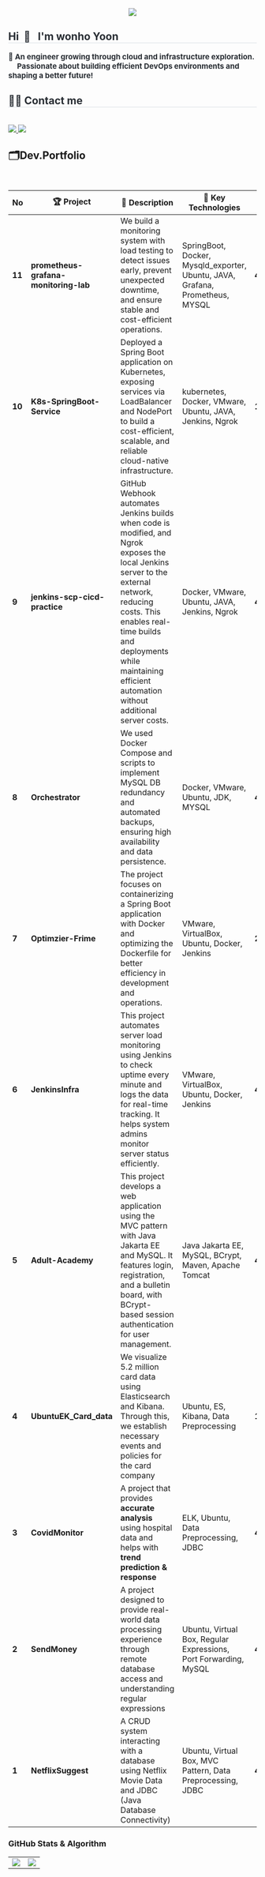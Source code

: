 <div align="center">
    <img src="https://capsule-render.vercel.app/api?type=transparent&color=0:ca1616,100:d42525&height=240&text=Yoon's%20Github&animation=&fontColor=859ccc&fontSize=70" />
</div>

<div style="text-align: left;"> 
    <h2 style="border-bottom: 1px solid #d8dee4; color: #282d33;"> Hi &nbsp;🙌 &nbsp; I'm wonho Yoon </h2>  
    <div style="font-weight: 700; font-size: 15px; text-align: left; color: #282d33;"> 
        🚀 An engineer growing through cloud and infrastructure exploration. <br>
      &nbsp; &nbsp;&nbsp; Passionate about building efficient DevOps environments and shaping a better future! 
    </div> 
</div>


<div style="text-align: left;">
    <h2 style="border-bottom: 1px solid #d8dee4; color: #282d33;"> 🧑‍💻 Contact me </h2> <br> 
    <div style="text-align: left;"> 
        <a href="mailto:infrontof111@naver.com"> 
            <img src="https://img.shields.io/badge/Gmail-EA4335?style=flat-square&logo=Gmail&logoColor=white"> 
        </a>
        <a href="https://velog.io/@unoyoon_12/posts"> 
            <img src="https://img.shields.io/badge/Velog-20C997?style=flat-square&logo=Velog&logoColor=white"> 
        </a>
    </div>  
</div>


## 🗂️Dev.Portfolio
<br>

| No  | 🏆 Project          | 📌 Description                                                                 | 🔧 Key Technologies                                 | 👩‍👩‍👧‍👦 Team    | 🔗 Link                                                         | 📅 Date       |
|-----|---------------------|------------------------------------------------------------------------------|----------------------------------------------------|-------------------|----------------------------------------------------------------|---------------|
| **11** | **prometheus-grafana-monitoring-lab** | We build a monitoring system with load testing to detect issues early, prevent unexpected downtime, and ensure stable and cost-efficient operations. | SpringBoot, Docker, Mysqld_exporter, Ubuntu, JAVA, Grafana, Prometheus, MYSQL | **4member** | 🔗 [GitHub Link](https://github.com/UnoYoon/prometheus-grafana-monitoring-lab) | 📅 **2025.04.04** |
| **10** | **K8s-SpringBoot-Service** | Deployed a Spring Boot application on Kubernetes, exposing services via LoadBalancer and NodePort to build a cost-efficient, scalable, and reliable cloud-native infrastructure. | kubernetes, Docker, VMware, Ubuntu, JAVA, Jenkins, Ngrok | **1member** | 🔗 [GitHub Link](https://github.com/UnoYoon/K8s-SpringBoot-Service) | 📅 **2025.03.28** |
| **9** | **jenkins-scp-cicd-practice** | GitHub Webhook automates Jenkins builds when code is modified, and Ngrok exposes the local Jenkins server to the external network, reducing costs. This enables real-time builds and deployments while maintaining efficient automation without additional server costs. | Docker, VMware, Ubuntu, JAVA, Jenkins, Ngrok | **4member**   | 🔗 [GitHub Link](https://github.com/UnoYoon/jenkins-scp-cicd-practice) | 📅 **2025.03.27** |
| **8** | **Orchestrator** | We used Docker Compose and scripts to implement MySQL DB redundancy and automated backups, ensuring high availability and data persistence. | Docker, VMware, Ubuntu, JDK, MYSQL | **4member**   | 🔗 [GitHub Link](https://github.com/Jenkins-infra-linux/Orchestrator) | 📅 **2025.03.21** |
| **7** | **Optimzier-Frime** | The project focuses on containerizing a Spring Boot application with Docker and optimizing the Dockerfile for better efficiency in development and operations. | VMware, VirtualBox, Ubuntu, Docker, Jenkins | **2member**   | 🔗 [GitHub Link](https://github.com/UnoYoon/Optimzier-Frime) | 📅 **2025.03.19** |
| **6** | **JenkinsInfra** | This project automates server load monitoring using Jenkins to check uptime every minute and logs the data for real-time tracking. It helps system admins monitor server status efficiently. | VMware, VirtualBox, Ubuntu, Docker, Jenkins | **4member**   | 🔗 [GitHub Link](https://github.com/Jenkins-infra-linux/JenkinsInfra?tab=readme-ov-file) | 📅 **2025.03.17** |
| **5** | **Adult-Academy** | This project develops a web application using the MVC pattern with Java Jakarta EE and MySQL. It features login, registration, and a bulletin board, with BCrypt-based session authentication for user management. | Java Jakarta EE, MySQL, BCrypt, Maven, Apache Tomcat | **4member**   | 🔗 [GitHub Link](https://github.com/UnoYoon/Adult-Academy) | 📅 **2025.02.10** |
| **4** | **UbuntuEK_Card_data** | We visualize 5.2 million card data using Elasticsearch and Kibana. Through this, we establish necessary events and policies for the card company | Ubuntu, ES, Kibana, Data Preprocessing             | **1member**      | 🔗 [GitHub Link](https://github.com/UnoYoon/Ubuntu-EK-Stack.git) | 📅 **2025.01.24** |
| **3** | **CovidMonitor**     | A project that provides **accurate analysis** using hospital data and helps with **trend prediction & response** | ELK, Ubuntu, Data Preprocessing, JDBC             | **4members**     | 🔗 [GitHub Link](https://github.com/UnoYoon/Send_Money.git)    | 📅 **2025.01.17** |
| **2** | **SendMoney**        | A project designed to provide real-world data processing experience through remote database access and understanding regular expressions | Ubuntu, Virtual Box, Regular Expressions, Port Forwarding, MySQL | **4members**     | 🔗 [GitHub Link](https://github.com/UnoYoon/Send_Money.git)    | 📅 **2025.01.17** |
| **1** | **NetflixSuggest**   | A CRUD system interacting with a database using Netflix Movie Data and JDBC (Java Database Connectivity) | Ubuntu, Virtual Box, MVC Pattern, Data Preprocessing, JDBC | **4members**     | 🔗 [GitHub Link](https://github.com/UnoYoon/NS_BE-1.git)       | 📅 **2025.01.13** |\

### GitHub Stats & Algorithm

<table>
  <tr>
    <td align="center">
      <img src="https://github-readme-stats.vercel.app/api?username=UnoYoon&show_icons=true&count_private=true&hide=prs&theme=gray" />
    </td>
    <td align="center">
      <a href="https://www.acmicpc.net/user/dnjsgh1204">
        <img src="http://mazassumnida.wtf/api/v2/generate_badge?boj=dnjsgh1204" />
      </a>
    </td>
  </tr>
</table>


